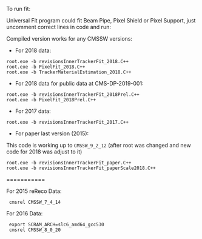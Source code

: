 To run fit:

Universal Fit program could fit Beam Pipe, Pixel Shield or Pixel Support, just uncomment correct lines in code and run:

Compiled version works for any CMSSW versions:

   * For 2018 data:

```
root.exe -b revisionsInnerTrackerFit_2018.C++
root.exe -b PixelFit_2018.C++
root.exe -b TrackerMaterialEstimation_2018.C++
```

   * For 2018 data for public data at CMS-DP-2019-001:

```
root.exe -b revisionsInnerTrackerFit_2018Prel.C++
root.exe -b PixelFit_2018Prel.C++
```

   * For 2017 data:

```
root.exe -b revisionsInnerTrackerFit_2017.C++
```

   * For paper last version (2015):

   This code is working up to `CMSSW_9_2_12` (after root was changed and new code for 2018 was adjust to it)
```
root.exe -b revisionsInnerTrackerFit_paper.C++
root.exe -b revisionsInnerTrackerFit_paperScale2018.C++
```
===========

For 2015 reReco Data:

     cmsrel CMSSW_7_4_14

For 2016 Data:

     export SCRAM_ARCH=slc6_amd64_gcc530
     cmsrel CMSSW_8_0_20


